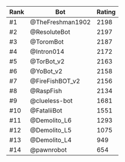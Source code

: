 Rank|Bot|Rating
---|---|---
#1|@TheFreshman1902|2198
#2|@ResoluteBot|2197
#3|@ToromBot|2187
#4|@Intron014|2172
#5|@TorBot_v2|2163
#6|@YoBot_v2|2158
#7|@FireFishBOT_v2|2156
#8|@RaspFish|2134
#9|@clueless-bot|1681
#10|@FataliiBot|1551
#11|@Demolito_L6|1293
#12|@Demolito_L5|1075
#13|@Demolito_L4|949
#14|@pawnrobot|654
